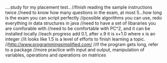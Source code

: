 ....study for my placement test..
//finish reading the sample instructions twice
//need to know how many questions in the exam, at most 5...how long is the exam you can script perfectly
//possible algorithms you can use, redo everything in data structures in java
//need to have a set of libararies you are comforable with
//need to be comfortable with PC^2, and it can be installed locally
//each progress add 0.1, after x.9 it is x+1.0 where x is an integer
//it looks like 1.5 is a level of efforts to finish learning a topic. 
//http://www.programmingsimplified.com/
//if the program gets long, refer to a package
//more practice with input and output, manipulation of variables, operations and operations on matrices

